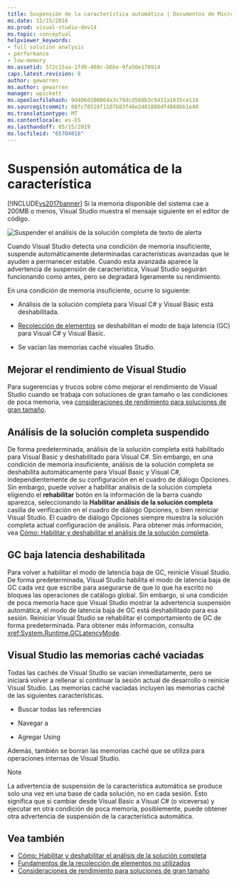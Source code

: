 ```yaml
---
title: Suspensión de la característica automática | Documentos de Microsoft
ms.date: 11/15/2016
ms.prod: visual-studio-dev14
ms.topic: conceptual
helpviewer_keywords:
- full solution analysis
- performance
- low-memory
ms.assetid: 572c15aa-1fd0-468c-b6be-9fa50e170914
caps.latest.revision: 8
author: gewarren
ms.author: gewarren
manager: wpickett
ms.openlocfilehash: 9d406d200864a3c79dcd568b3c9411a1635ce116
ms.sourcegitcommit: 08fc78516f1107b83f46e2401888df4868bb1e40
ms.translationtype: MT
ms.contentlocale: es-ES
ms.lasthandoff: 05/15/2019
ms.locfileid: "65704018"
---
```

# <a name="automatic-feature-suspension"></a>Suspensión automática de la característica
[!INCLUDE[vs2017banner](../includes/vs2017banner.md)]
Si la memoria disponible del sistema cae a 200MB o menos, Visual Studio muestra el mensaje siguiente en el editor de código.

 ![Suspender el análisis de la solución completa de texto de alerta](../code-quality/media/fsa-alert.png "FSA_Alert")

 Cuando Visual Studio detecta una condición de memoria insuficiente, suspende automáticamente determinadas características avanzadas que le ayuden a permanecer estable. Cuando esta avanzada aparece la advertencia de suspensión de característica, Visual Studio seguirán funcionando como antes, pero se degradará ligeramente su rendimiento.

 En una condición de memoria insuficiente, ocurre lo siguiente:

- Análisis de la solución completa para Visual C# y Visual Basic está deshabilitada.

- [Recolección de elementos](https://msdn.microsoft.com/library/22b6cb97-0c80-4eeb-a2cf-5ed7655e37f9) se deshabilitan el modo de baja latencia (GC) para Visual C# y Visual Basic.

- Se vacían las memorias caché visuales Studio.

## <a name="improve-visual-studio-performance"></a>Mejorar el rendimiento de Visual Studio
 Para sugerencias y trucos sobre cómo mejorar el rendimiento de Visual Studio cuando se trabaja con soluciones de gran tamaño o las condiciones de poca memoria, vea [consideraciones de rendimiento para soluciones de gran tamaño](https://github.com/dotnet/roslyn/wiki/Performance-considerations-for-large-solutions).

## <a name="full-solution-analysis-suspended"></a>Análisis de la solución completa suspendido
 De forma predeterminada, análisis de la solución completa está habilitado para Visual Basic y deshabilitado para Visual C#. Sin embargo, en una condición de memoria insuficiente, análisis de la solución completa se deshabilita automáticamente para Visual Basic y Visual C#, independientemente de su configuración en el cuadro de diálogo Opciones. Sin embargo, puede volver a habilitar análisis de la solución completa eligiendo el **rehabilitar** botón en la información de la barra cuando aparezca, seleccionando la **Habilitar análisis de la solución completa** casilla de verificación en el cuadro de diálogo Opciones, o bien reiniciar Visual Studio. El cuadro de diálogo Opciones siempre muestra la solución completa actual configuración de análisis. Para obtener más información, vea [Cómo: Habilitar y deshabilitar el análisis de la solución completa](../code-quality/how-to-enable-and-disable-full-solution-analysis-for-managed-code.md).

## <a name="gc-low-latency-disabled"></a>GC baja latencia deshabilitada
 Para volver a habilitar el modo de latencia baja de GC, reinicie Visual Studio.  De forma predeterminada, Visual Studio habilita el modo de latencia baja de GC cada vez que escribe para asegurarse de que lo que ha escrito no bloquea las operaciones de catálogo global. Sin embargo, si una condición de poca memoria hace que Visual Studio mostrar la advertencia suspensión automática, el modo de latencia baja de GC está deshabilitado para esa sesión. Reiniciar Visual Studio se rehabilitar el comportamiento de GC de forma predeterminada. Para obtener más información, consulta <xref:System.Runtime.GCLatencyMode>.

## <a name="visual-studio-caches-flushed"></a>Visual Studio las memorias caché vaciadas

Todas las cachés de Visual Studio se vacían inmediatamente, pero se iniciará volver a rellenar si continuar la sesión actual de desarrollo o reinicie Visual Studio. Las memorias caché vaciadas incluyen las memorias caché de las siguientes características.

- Buscar todas las referencias

- Navegar a

- Agregar Using

Además, también se borran las memorias caché que se utiliza para operaciones internas de Visual Studio.

> [!NOTE]
> La advertencia de suspensión de la característica automática se produce solo una vez en una base de cada solución, no en cada sesión. Esto significa que si cambiar desde Visual Basic a Visual C# (o viceversa) y ejecutar en otra condición de poca memoria, posiblemente, puede obtener otra advertencia de suspensión de la característica automática.

## <a name="see-also"></a>Vea también

- [Cómo: Habilitar y deshabilitar el análisis de la solución completa](../code-quality/how-to-enable-and-disable-full-solution-analysis-for-managed-code.md)
- [Fundamentos de la recolección de elementos no utilizados](https://msdn.microsoft.com/library/67c5a20d-1be1-4ea7-8a9a-92b0b08658d2)
- [Consideraciones de rendimiento para soluciones de gran tamaño](https://github.com/dotnet/roslyn/wiki/Performance-considerations-for-large-solutions)